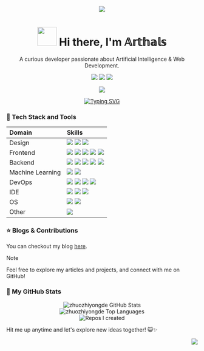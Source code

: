 <div align="center">

![][banner]

<h1 align="center"><img src="https://media.giphy.com/media/VgCDAzcKvsR6OM0uWg/giphy.gif" width="50px" style="max-width: 100%;"> Hi there, I'm 𝔸𝕣𝕥𝕙𝕒𝕝𝕤</h1>

A curious developer passionate about Artificial Intelligence & Web Development.

[![][social-bilibili-shield]][social-bilibili-link]
[![][social-wechat-shield]][social-wechat-link]
[![][social-email-shield]][social-email-link]

![][split]

</div>

<div align="center">
  <a href="https://git.io/typing-svg"><img src="https://readme-typing-svg.demolab.com?font=Fira+Code&weight=500&size=24&pause=1000&color=06B6D4&center=true&vCenter=true&width=500&lines=%E2%9C%A8+%E5%BF%97%E4%B9%8B%E6%89%80%E8%B6%8B%EF%BC%8C%E6%97%A0%E8%BF%9C%E5%BC%97%E5%B1%8A;%F0%9F%8C%9F+%E2%84%82%F0%9D%95%99%F0%9D%95%92%F0%9D%95%A4%F0%9D%95%9A%F0%9D%95%9F%F0%9D%95%98+%F0%9D%95%92+%F0%9D%95%9D%F0%9D%95%9A%F0%9D%95%98%F0%9D%95%99%F0%9D%95%A5+%F0%9D%95%93%F0%9D%95%96%F0%9D%95%AA%F0%9D%95%A0%F0%9D%95%9F%F0%9D%95%95+%F0%9D%95%A3%F0%9D%95%96%F0%9D%95%56%F0%9D%95%94%F0%9D%95%99" alt="Typing SVG" /></a>
</div>

### 💫 Tech Stack and Tools

| Domain           | Skills                                                                |
| :--------------- | :------------------------------------------------------------------------------------------------------------- |
| Design           | ![][design-figma] ![][design-ps] ![][design-ai]|
| Frontend         | ![][frontend-vue] ![][frontend-react] ![][frontend-js] ![][frontend-css]  ![][frontend-ts] |
| Backend          | ![][backend-python] ![][backend-nodejs] ![][backend-cpp] ![][backend-c] ![][backend-mysql]     |
| Machine Learning | ![][ml-pytorch] ![][ml-r]                                                                                      |
| DevOps           | ![][ops-docker] ![][ops-nginx] ![][ops-vercel] ![][ops-github-action]                                                                            |
| IDE              | ![][ide-cursor] ![][ide-vscode] ![][ide-vim]                                                                    |
| OS               | ![][os-macos] ![][os-linux]                                                                           |
| Other            | ![][other-markdown]                                                                                            |

### ⭐️ Blogs & Contributions

You can checkout my blog [here](https://arthals.ink).

> [!NOTE]
> Feel free to explore my articles and projects, and connect with me on GitHub!

### 👀 My GitHub Stats

<div align="center">
  <img src="https://github-readme-stats.vercel.app/api?username=zhuozhiyongde&show_icons=true&theme=radical&title_color=FFE652&text_color=71DFE7&hide_border=1&border_radius=10" alt="zhuozhiyongde GitHub Stats"><br/>
  <img src="https://github-readme-stats.vercel.app/api/top-langs/?username=zhuozhiyongde&layout=compact&hide=html&title_color=FFE652&theme=radical&text_color=71DFE7&hide_border=1&border_radius=10" alt="zhuozhiyongde Top Languages">
</div>

<div align="center">
  <img src="https://github-contrib-stats.vercel.app/zhuozhiyongde/created.svg" alt="Repos I created">
</div>

Hit me up anytime and let's explore new ideas together! 😺✨

<div align="right">

![][signature]

</div>

<!-- SHIELD GROUP -->

[banner]: ./README.assets/banner.webp
[signature]: ./README.assets/signature.svg
[backend-c]: https://img.shields.io/badge/-C-000?style=flat-square&logoColor=white&logo=c
[backend-cpp]: https://img.shields.io/badge/-C%2B%2B-000?style=flat-square&logoColor=white&logo=cplusplus
[backend-mysql]: https://img.shields.io/badge/-MySQL-000?style=flat-square&logoColor=white&logo=mysql
[backend-nodejs]: https://img.shields.io/badge/-Node.js-000?style=flat-square&logoColor=white&logo=nodedotjs
[backend-python]: https://img.shields.io/badge/-Python-000?style=flat-square&logoColor=white&logo=python
[design-ai]: https://img.shields.io/badge/-Illustrator-000?style=flat-square&logoColor=white&logo=adobeillustrator
[design-figma]: https://img.shields.io/badge/-Figma-000?style=flat-square&logoColor=white&logo=figma
[design-ps]: https://img.shields.io/badge/-Photoshop-000?style=flat-square&logoColor=white&logo=adobephotoshop
[frontend-css]: https://img.shields.io/badge/-CSS3-000?style=flat-square&logoColor=white&logo=css
[frontend-js]: https://img.shields.io/badge/-JavaScript-000?style=flat-square&logoColor=white&logo=javascript
[frontend-react]: https://img.shields.io/badge/-React-000?style=flat-square&logoColor=white&logo=react
[frontend-ts]: https://img.shields.io/badge/-TypeScript-000?style=flat-square&logoColor=white&logo=typescript
[frontend-vue]: https://img.shields.io/badge/-Vue.js-000?style=flat-square&logoColor=white&logo=vuedotjs
[ide-cursor]: https://img.shields.io/badge/-Cursor-000?style=flat-square&logoColor=white&logo=cursor
[ide-vim]: https://img.shields.io/badge/-Vim-000?style=flat-square&logoColor=white&logo=vim
[ide-vscode]: https://img.shields.io/badge/-VS_Code-000?style=flat-square&logoColor=white&logo=visualstudiocode
[ml-pytorch]: https://img.shields.io/badge/-PyTorch-000?style=flat-square&logoColor=white&logo=pytorch
[ml-r]: https://img.shields.io/badge/-R-000?style=flat-square&logoColor=white&logo=r
[ops-docker]: https://img.shields.io/badge/-Docker-000?style=flat-square&logoColor=white&logo=docker
[ops-nginx]: https://img.shields.io/badge/-Nginx-000?style=flat-square&logoColor=white&logo=nginx
[ops-vercel]: https://img.shields.io/badge/-Vercel-000?style=flat-square&logoColor=white&logo=vercel
[ops-github-action]: https://img.shields.io/badge/-GitHub_Actions-000?style=flat-square&logoColor=white&logo=githubactions
[os-macos]: https://img.shields.io/badge/-macOS-000?style=flat-square&logoColor=white&logo=apple
[os-linux]: https://img.shields.io/badge/-Linux-000?style=flat-square&logoColor=white&logo=linux
[other-markdown]: https://img.shields.io/badge/-Markdown-000?style=flat-square&logoColor=white&logo=markdown
[social-bilibili-link]: https://space.bilibili.com/203396427
[social-bilibili-shield]: https://img.shields.io/badge/-Bilibili-black?labelColor=black&logo=bilibili&logoColor=white&style=flat-square
[social-wechat-link]: #
[social-wechat-shield]: https://img.shields.io/badge/-zhuozhiyongde-black?labelColor=black&logo=wechat&logoColor=white&style=flat-square
[split]: https://raw.githubusercontent.com/andreasbm/readme/master/assets/lines/rainbow.png
[social-email-link]: mailto:i@arthals.ink
[social-email-shield]: https://img.shields.io/badge/-Email-black?labelColor=black&logo=gmail&logoColor=white&style=flat-square